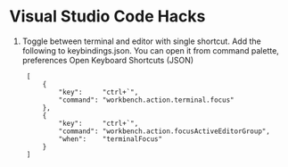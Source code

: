 # Visual Studio Code Hacks

1. Toggle between terminal and editor with single shortcut. Add the following to keybindings.json. You can open it from command palette, preferences Open Keyboard Shortcuts (JSON)
   
        [
            {
                "key":     "ctrl+`",
                "command": "workbench.action.terminal.focus"
            },
            {
                "key":     "ctrl+`",
                "command": "workbench.action.focusActiveEditorGroup",
                "when":    "terminalFocus"
            }
        ]

